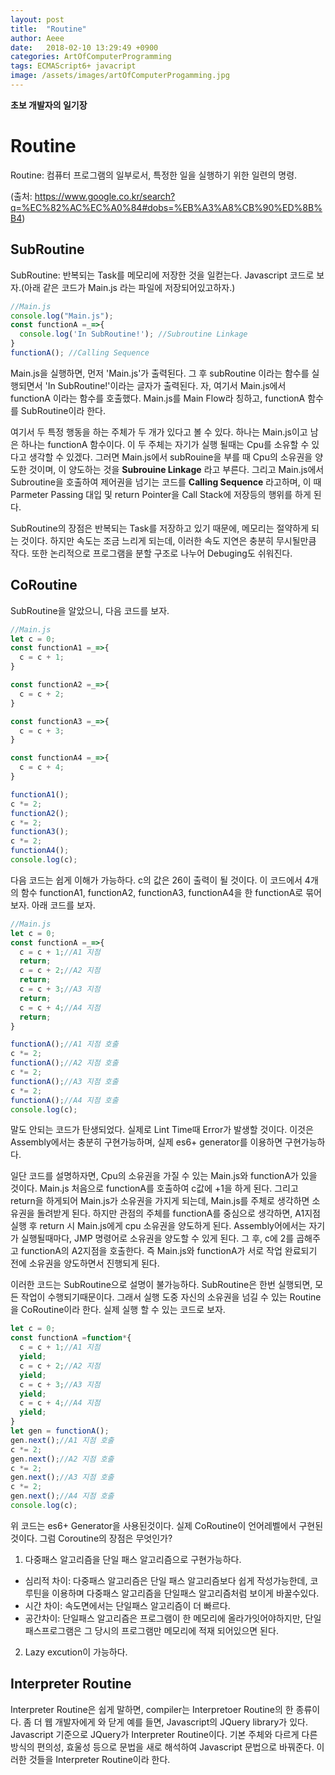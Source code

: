 ```yaml
---
layout: post
title:  "Routine"
author: Aeee
date:   2018-02-10 13:29:49 +0900
categories: ArtOfComputerProgramming
tags: ECMAScript6+ javacript
image: /assets/images/artOfComputerProgamming.jpg
---
```


**초보 개발자의 일기장**

# Routine
 Routine: 컴퓨터 프로그램의 일부로서, 특정한 일을 실행하기 위한 일련의 명령.
 
 (출처: https://www.google.co.kr/search?q=%EC%82%AC%EC%A0%84#dobs=%EB%A3%A8%CB%90%ED%8B%B4)

## SubRoutine
 SubRoutine: 반복되는 Task를 메모리에 저장한 것을 일컫는다. Javascript 코드로 보자.(아래 같은 코드가 Main.js 라는 파일에 저장되어있고하자.)
```javascript
//Main.js
console.log("Main.js");
const functionA =_=>{
  console.log('In SubRoutine!'); //Subroutine Linkage
}
functionA(); //Calling Sequence
```
Main.js을 실행하면, 먼저 'Main.js'가 출력된다. 그 후 subRoutine 이라는 함수를 실행되면서 'In SubRoutine!'이라는 글자가 출력된다. 자, 여기서 Main.js에서 functionA 이라는 함수를 호출했다. Main.js를 Main Flow라 칭하고, functionA 함수를 SubRoutine이라 한다.

여기서 두 특정 행동을 하는 주체가 두 개가 있다고 볼 수 있다. 하나는 Main.js이고 남은 하나는 functionA 함수이다. 이 두 주체는 자기가 실행 될때는 Cpu를 소유할 수 있다고 생각할 수 있겠다. 그러면 Main.js에서 subRouine을 부를 때 Cpu의 소유권을 양도한 것이며, 이 양도하는 것을 **Subrouine Linkage** 라고 부른다. 그리고  Main.js에서 Subroutine을 호출하여 제어권을 넘기는 코드를 **Calling Sequence** 라고하며, 이 때 Parmeter Passing 대입 및 return Pointer을 Call Stack에 저장등의 행위를 하게 된다.

SubRoutine의 장점은 반복되는 Task를 저장하고 있기 때문에, 메모리는 절약하게 되는 것이다. 하지만 속도는 조금 느리게 되는데, 이러한 속도 지연은 충분히 무시될만큼 작다. 또한 논리적으로 프로그램을 분할 구조로 나누어 Debuging도 쉬워진다.

## CoRoutine
SubRoutine을 알았으니, 다음 코드를 보자.

```javascript
//Main.js
let c = 0;
const functionA1 =_=>{
  c = c + 1;
}

const functionA2 =_=>{
  c = c + 2;
}

const functionA3 =_=>{
  c = c + 3;
}

const functionA4 =_=>{
  c = c + 4;
}

functionA1();
c *= 2;
functionA2();
c *= 2;
functionA3();
c *= 2;
functionA4();
console.log(c);
```
다음 코드는 쉽게 이해가 가능하다. c의 값은 26이 출력이 될 것이다. 이 코드에서 4개의 함수 functionA1, functionA2, functionA3, functionA4을 한 functionA로 묶어보자. 아래 코드를 보자.

```javascript
//Main.js
let c = 0;
const functionA =_=>{
  c = c + 1;//A1 지점
  return; 
  c = c + 2;//A2 지점
  return; 
  c = c + 3;//A3 지점
  return;
  c = c + 4;//A4 지점
  return;
}

functionA();//A1 지점 호출
c *= 2;
functionA();//A2 지점 호출
c *= 2;
functionA();//A3 지점 호출
c *= 2;
functionA();//A4 지점 호출
console.log(c);
```

말도 안되는 코드가 탄생되었다. 실제로 Lint Time때 Error가 발생할 것이다. 이것은  Assembly에서는 충분히 구현가능하며, 실제 es6+ generator를 이용하면 구현가능하다. 

일단 코드를 설명하자면, Cpu의 소유권을 가질 수 있는 Main.js와 functionA가 있을 것이다. Main.js 처음으로 functionA를 호출하여 c값에 +1을 하게 된다. 그리고 return을 하게되어 Main.js가 소유권을 가지게 되는데, Main.js를 주체로 생각하면 소유권을 돌려받게 된다. 하지만 관점의 주체를 functionA를 중심으로 생각하면, A1지점 실행 후 return 시 Main.js에게 cpu 소유권을 양도하게 된다. Assembly어에서는 자기가 실행될때마다, JMP 명령어로 소유권을 양도할 수 있게 된다. 그 후, c에 2를 곱해주고 functionA의 A2지점을 호출한다. 즉 Main.js와 functionA가 서로 작업 완료되기 전에 소유권을 양도하면서 진행되게 된다.

이러한 코드는 SubRoutine으로 설명이 불가능하다. SubRoutine은 한번 실행되면, 모든 작업이 수행되기때문이다. 그래서 실행 도중 자신의 소유권을 넘길 수 있는 Routine을 CoRoutine이라 한다. 실제 실행 할 수 있는 코드로 보자.

```javascript
let c = 0;
const functionA =function*{
  c = c + 1;//A1 지점
  yield; 
  c = c + 2;//A2 지점
  yield; 
  c = c + 3;//A3 지점
  yield;
  c = c + 4;//A4 지점
  yield;
}
let gen = functionA();
gen.next();//A1 지점 호출
c *= 2;
gen.next();//A2 지점 호출
c *= 2;
gen.next();//A3 지점 호출
c *= 2;
gen.next();//A4 지점 호출
console.log(c);
```

위 코드는 es6+ Generator을 사용된것이다. 실제 CoRoutine이 언어레벨에서 구현된 것이다. 그럼 Coroutine의 장점은 무엇인가?
1. 다중패스 알고리즘을 단일 패스 알고리즘으로 구현가능하다.
 - 심리적 차이: 다중패스 알고리즘은 단일 패스 알고리즘보다 쉽게 작성가능한데, 코루틴을 이용하며 다중패스 알고리즘을 단일패스 알고리즘처럼 보이게 바꿀수있다.
 - 시간 차이: 속도면에서는 단일패스 알고리즘이 더 빠르다.
 - 공간차이: 단일패스 알고리즘은 프로그램이 한 메모리에 올라가잇어야하지만, 단일패스프로그램은 그 당시의 프로그램만 메모리에 적재 되어있으면 된다.
2. Lazy excution이 가능하다.



## Interpreter Routine
Interpreter Routine은 쉽게 말하면, compiler는 Interpretoer Routine의 한 종류이다. 좀 더 웹 개발자에게 와 닫게 예를 들면, Javascript의 JQuery library가 있다. Javascript 기준으로 JQuery가 Interpreter Routine이다. 기본 주체와 다르게 다른 방식의 편의성, 효울성 등으로 문법을 새로 해석하여 Javascript 문법으로 바꿔준다. 이러한 것들을 Interpreter Routine이라 한다.




  